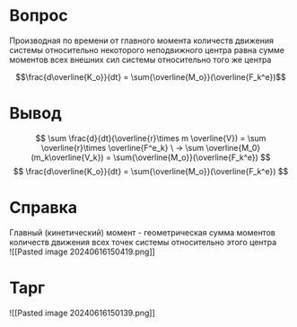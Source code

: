 # Вопрос
Производная по времени от главного момента количеств движения системы относительно некоторого неподвижного центра равна сумме моментов всех внешних сил системы относительно того же центра   

$$\frac{d\overline{K_o}}{dt} = \sum{\overline{M_o}}(\overline{F_k^e})$$
# Вывод
$$
\sum \frac{d}{dt}(\overline{r}\times m \overline{V}) = \sum \overline{r}\times \overline{F^e_k} \ -> \sum \overline{M_0}(m_k\overline{V_k}) = \sum{\overline{M_o}}(\overline{F_k^e}) 
$$
$$
\frac{d\overline{K_o}}{dt} = \sum{\overline{M_o}}(\overline{F_k^e})
$$
# Справка 
Главный (кинетический) момент - геометрическая сумма моментов количеств движения всех точек системы относительно этого центра  
![[Pasted image 20240616150419.png]]
# Тарг
![[Pasted image 20240616150139.png]]